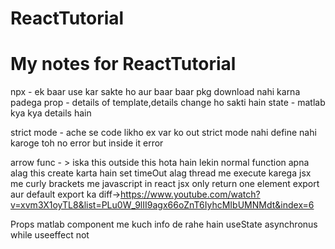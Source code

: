 # ReactTutorial

<h1>My notes for ReactTutorial</h1>
npx - ek baar use kar sakte ho aur baar baar pkg download nahi karna padega
prop - details of template,details change ho sakti hain
state - matlab kya kya details hain


strict mode - ache se code likho
ex var ko out strict mode nahi define nahi karoge toh no error but inside it error

arrow func - > iska this outside this hota hain lekin normal function apna alag this create karta hain
set timeOut alag thread me execute karega
jsx me curly brackets me javascript
in react jsx only return one element
export aur default export ka diff->https://www.youtube.com/watch?v=xvm3X1oyTL8&list=PLu0W_9lII9agx66oZnT6IyhcMIbUMNMdt&index=6

Props matlab component me kuch info de rahe hain
useState asynchronus
while useeffect not